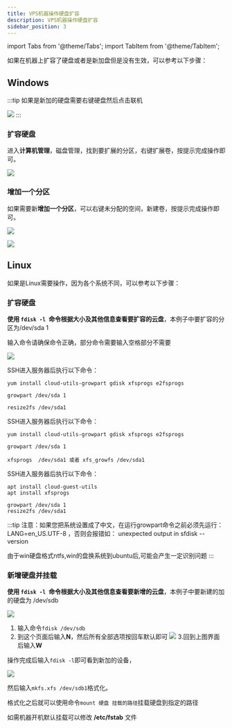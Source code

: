 ```yaml
---
title: VPS机器操作硬盘扩容
description: VPS机器操作硬盘扩容
sidebar_position: 3
---
```


import Tabs from '@theme/Tabs';
import TabItem from '@theme/TabItem';

如果在机器上扩容了硬盘或者是新加盘但是没有生效，可以参考以下步骤：

## Windows

:::tip
如果是新加的硬盘需要右键硬盘然后点击联机

![](https://cn-sy1.rains3.com/rainyun-assets/pic/2024/07/20240709113353_145cc45eafba9a1f969135bcdf23de67.png)
:::

### 扩容硬盘

进入**计算机管理**，磁盘管理，找到要扩展的分区，右键扩展卷，按提示完成操作即可。

![](https://cn-sy1.rains3.com/rainyun-assets/pic/2024/02/20240229102129_2a3d92054b6611a0a1f0654d764608ef.png)

### 增加一个分区

如果需要新**增加一个分区**，可以右键未分配的空间，新建卷，按提示完成操作即可。
 
![](https://cn-sy1.rains3.com/rainyun-assets/pic/2024/07/20240709111930_693df968c0ad4a9db02592d8fe9685c1.png)

![](https://cn-sy1.rains3.com/rainyun-assets/pic/2024/07/20240709112428_91f9f447ab8048f3cd4fae9954229db4.png)

## Linux
如果是Linux需要操作，因为各个系统不同，可以参考以下步骤：

### 扩容硬盘
**使用 `fdisk -l `命令根据大小及其他信息查看要扩容的云盘**，本例子中要扩容的分区为/dev/sda 1

输入命令请确保命令正确，部分命令需要输入空格部分不需要


![](https://cn-sy1.rains3.com/rainyun-assets/pic/2024/07/20240709114226_b0d9e5ddf3524ad1553054c827bad4a0.png)


<Tabs>
 <TabItem value="CentOS 7" label="CentOS 7" default>
SSH进入服务器后执行以下命令：

```shell
yum install cloud-utils-growpart gdisk xfsprogs e2fsprogs

growpart /dev/sda 1

resize2fs /dev/sda1
```

</TabItem>

 <TabItem value="centos 8 / rockyLinux 8 / rockyLinux 9" label="centos 8 / rockyLinux 8 / rockyLinux 9" default>
SSH进入服务器后执行以下命令：

```shell
yum install cloud-utils-growpart gdisk xfsprogs e2fsprogs

growpart /dev/sda 1

xfsprogs  /dev/sda1 或者 xfs_growfs /dev/sda1
```

</TabItem>

 <TabItem value="Ubuntu/Debian" label="Ubuntu/Debian" default>
SSH进入服务器后执行以下命令：

```shell
apt install cloud-guest-utils
apt install xfsprogs

growpart /dev/sda 1
resize2fs /dev/sda1
```

</TabItem>

</Tabs>

:::tip
注意：如果您把系统设置成了中文，在运行growpart命令之前必须先运行：LANG=en_US.UTF-8
，否则会报错如： unexpected output in sfdisk --version

由于win硬盘格式ntfs,win的盘换系统到ubuntu后,可能会产生一定识别问题
:::

### 新增硬盘并挂载

**使用 `fdisk -l `命令根据大小及其他信息查看要新增的云盘**，本例子中要新建的加的硬盘为 /dev/sdb

![](https://cn-sy1.rains3.com/rainyun-assets/pic/2024/07/20240709145058_5ffbab9e30555f143144d1c04f1fc699.png)

1. 输入命令`fdisk /dev/sdb`
2. 到这个页面后输入**N**，然后所有全部选项按回车默认即可
 ![](https://cn-sy1.rains3.com/rainyun-assets/pic/2024/07/20240709145556_0441d3f0476eb0c215c517c5a4d428d4.png)
3.回到上图界面后输入**W**

操作完成后输入`fdisk -l`即可看到新加的设备，

![](https://cn-sy1.rains3.com/rainyun-assets/pic/2024/07/20240709150053_15bbbe3246ae3e9e0ed6bd27b6189a05.png)

然后输入`mkfs.xfs /dev/sdb1`格式化。

格式化之后就可以使用命令`mount 硬盘 挂载的路径`挂载硬盘到指定的路径

如需机器开机默认挂载可以修改 **/etc/fstab** 文件

